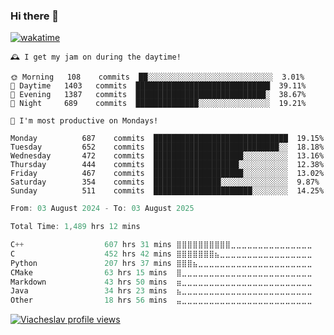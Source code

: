 ### Hi there 👋

[![wakatime](https://wakatime.com/badge/user/018c696b-0bdf-43bb-ab77-72c32d0bf4fe.svg)](https://wakatime.com/@018c696b-0bdf-43bb-ab77-72c32d0bf4fe)

<!-- README-STATS:START -->

```
🕰️ I get my jam on during the daytime!

🌞 Morning  	108    commits	██░░░░░░░░░░░░░░░░░░░░░░░░░░░░	3.01%
🌆 Daytime  	1403   commits	██████████████████████████████	39.11%
🌃 Evening  	1387   commits	█████████████████████████████░	38.67%
🌙 Night    	689    commits	██████████████░░░░░░░░░░░░░░░░	19.21%
```

```
📅 I'm most productive on Mondays!

Monday      	687    commits	██████████████████████████████	19.15%
Tuesday     	652    commits	████████████████████████████░░	18.18%
Wednesday   	472    commits	████████████████████░░░░░░░░░░	13.16%
Thursday    	444    commits	███████████████████░░░░░░░░░░░	12.38%
Friday      	467    commits	████████████████████░░░░░░░░░░	13.02%
Saturday    	354    commits	███████████████░░░░░░░░░░░░░░░	9.87%
Sunday      	511    commits	██████████████████████░░░░░░░░	14.25%
```

<!-- README-STATS:END -->

<!--START_SECTION:waka-->

```C
From: 03 August 2024 - To: 03 August 2025

Total Time: 1,489 hrs 12 mins

C++                  607 hrs 31 mins ⣿⣿⣿⣿⣿⣿⣿⣿⣿⣿⣀⣀⣀⣀⣀⣀⣀⣀⣀⣀⣀⣀⣀⣀⣀   40.28 %
C                    452 hrs 42 mins ⣿⣿⣿⣿⣿⣿⣿⣦⣀⣀⣀⣀⣀⣀⣀⣀⣀⣀⣀⣀⣀⣀⣀⣀⣀   30.02 %
Python               207 hrs 37 mins ⣿⣿⣿⣦⣀⣀⣀⣀⣀⣀⣀⣀⣀⣀⣀⣀⣀⣀⣀⣀⣀⣀⣀⣀⣀   13.77 %
CMake                63 hrs 15 mins  ⣿⣀⣀⣀⣀⣀⣀⣀⣀⣀⣀⣀⣀⣀⣀⣀⣀⣀⣀⣀⣀⣀⣀⣀⣀   04.19 %
Markdown             43 hrs 50 mins  ⣶⣀⣀⣀⣀⣀⣀⣀⣀⣀⣀⣀⣀⣀⣀⣀⣀⣀⣀⣀⣀⣀⣀⣀⣀   02.91 %
Java                 34 hrs 23 mins  ⣦⣀⣀⣀⣀⣀⣀⣀⣀⣀⣀⣀⣀⣀⣀⣀⣀⣀⣀⣀⣀⣀⣀⣀⣀   02.28 %
Other                18 hrs 56 mins  ⣤⣀⣀⣀⣀⣀⣀⣀⣀⣀⣀⣀⣀⣀⣀⣀⣀⣀⣀⣀⣀⣀⣀⣀⣀   01.26 %
```

<!--END_SECTION:waka-->

[![Viacheslav profile views](https://u8views.com/api/v1/github/profiles/25109435/views/day-week-month-total-count.svg)](https://u8views.com/github/Mcublog)
